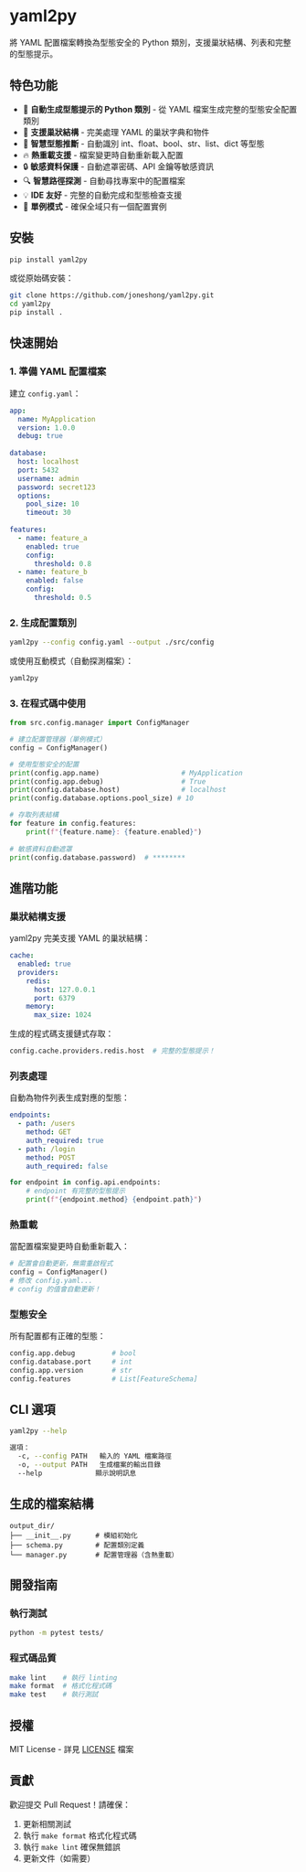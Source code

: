 # yaml2py

將 YAML 配置檔案轉換為型態安全的 Python 類別，支援巢狀結構、列表和完整的型態提示。


## 特色功能

- 🎯 **自動生成型態提示的 Python 類別** - 從 YAML 檔案生成完整的型態安全配置類別
- 🔄 **支援巢狀結構** - 完美處理 YAML 的巢狀字典和物件
- 📝 **智慧型態推斷** - 自動識別 int、float、bool、str、list、dict 等型態
- 🔥 **熱重載支援** - 檔案變更時自動重新載入配置
- 🔒 **敏感資料保護** - 自動遮罩密碼、API 金鑰等敏感資訊
- 🔍 **智慧路徑探測** - 自動尋找專案中的配置檔案
- 💡 **IDE 友好** - 完整的自動完成和型態檢查支援
- 🎨 **單例模式** - 確保全域只有一個配置實例

## 安裝

```bash
pip install yaml2py
```

或從原始碼安裝：

```bash
git clone https://github.com/joneshong/yaml2py.git
cd yaml2py
pip install .
```

## 快速開始

### 1. 準備 YAML 配置檔案

建立 `config.yaml`：

```yaml
app:
  name: MyApplication
  version: 1.0.0
  debug: true
  
database:
  host: localhost
  port: 5432
  username: admin
  password: secret123
  options:
    pool_size: 10
    timeout: 30
    
features:
  - name: feature_a
    enabled: true
    config:
      threshold: 0.8
  - name: feature_b
    enabled: false
    config:
      threshold: 0.5
```

### 2. 生成配置類別

```bash
yaml2py --config config.yaml --output ./src/config
```

或使用互動模式（自動探測檔案）：

```bash
yaml2py
```

### 3. 在程式碼中使用

```python
from src.config.manager import ConfigManager

# 建立配置管理器（單例模式）
config = ConfigManager()

# 使用型態安全的配置
print(config.app.name)                    # MyApplication
print(config.app.debug)                   # True
print(config.database.host)               # localhost
print(config.database.options.pool_size) # 10

# 存取列表結構
for feature in config.features:
    print(f"{feature.name}: {feature.enabled}")
    
# 敏感資料自動遮罩
print(config.database.password)  # ********
```

## 進階功能

### 巢狀結構支援

yaml2py 完美支援 YAML 的巢狀結構：

```yaml
cache:
  enabled: true
  providers:
    redis:
      host: 127.0.0.1
      port: 6379
    memory:
      max_size: 1024
```

生成的程式碼支援鏈式存取：

```python
config.cache.providers.redis.host  # 完整的型態提示！
```

### 列表處理

自動為物件列表生成對應的型態：

```yaml
endpoints:
  - path: /users
    method: GET
    auth_required: true
  - path: /login
    method: POST
    auth_required: false
```

```python
for endpoint in config.api.endpoints:
    # endpoint 有完整的型態提示
    print(f"{endpoint.method} {endpoint.path}")
```

### 熱重載

當配置檔案變更時自動重新載入：

```python
# 配置會自動更新，無需重啟程式
config = ConfigManager()
# 修改 config.yaml...
# config 的值會自動更新！
```

### 型態安全

所有配置都有正確的型態：

```python
config.app.debug         # bool
config.database.port     # int
config.app.version       # str
config.features          # List[FeatureSchema]
```

## CLI 選項

```bash
yaml2py --help

選項：
  -c, --config PATH   輸入的 YAML 檔案路徑
  -o, --output PATH   生成檔案的輸出目錄
  --help             顯示說明訊息
```

## 生成的檔案結構

```
output_dir/
├── __init__.py      # 模組初始化
├── schema.py        # 配置類別定義
└── manager.py       # 配置管理器（含熱重載）
```


## 開發指南

### 執行測試

```bash
python -m pytest tests/
```

### 程式碼品質

```bash
make lint    # 執行 linting
make format  # 格式化程式碼
make test    # 執行測試
```

## 授權

MIT License - 詳見 [LICENSE](LICENSE) 檔案


## 貢獻

歡迎提交 Pull Request！請確保：

1. 更新相關測試
2. 執行 `make format` 格式化程式碼
3. 執行 `make lint` 確保無錯誤
4. 更新文件（如需要）